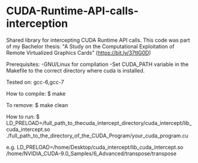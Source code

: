 # CUDA-Runtime-API-calls-interception
Shared library for intercepting CUDA Runtime API calls. This code was part of my Bachelor thesis: "A Study on the Computational Exploitation of Remote Virtualized Graphics Cards" (https://bit.ly/37tIG0D)


Prerequisites:
-GNU/Linux for compilation
-Set CUDA_PATH variable in the Makefile to the correct directory 
 where cuda is installed.
 
Tested on:
gcc-6,gcc-7
 
 
How to compile:
$ make

To remove:
$ make clean


How to run:
$ LD_PRELOAD=/full_path_to_thecuda_intercept_directory/cuda_intercept/lib_cuda_intercept.so ./full_path_to_the_directory_of_the_CUDA_Program/your_cuda_program.cu

e.g.
LD_PRELOAD=/home/Desktop/cuda_intercept/lib_cuda_intercept.so /home/NVIDIA_CUDA-9.0_Samples/6_Advanced/transpose/transpose
